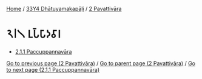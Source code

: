 
[Home](/) / [33Y4 Dhātuyamakapāḷi](../../33Y4.md) / [2 Pavattivāra](../2.md)

# 𑁨𑁇𑁧 𑀉𑀧𑁆𑀧𑀸𑀤𑀯𑀸𑀭

* [2.1.1 Paccuppannavāra](2.1/2.1.1.md)

[Go to previous page (2 Pavattivāra)](../2.md) / [Go to parent page (2 Pavattivāra)](../2.md) / [Go to next page (2.1.1 Paccuppannavāra)](2.1/2.1.1.md)



